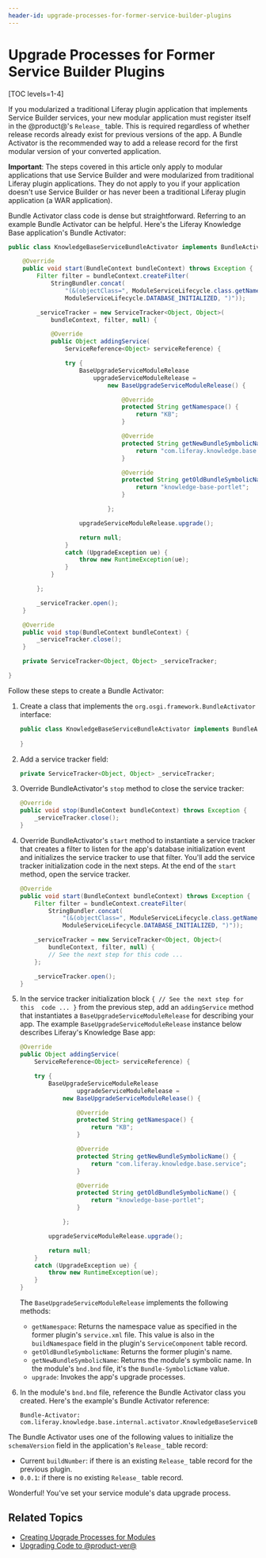 ```yaml
---
header-id: upgrade-processes-for-former-service-builder-plugins
---
```


# Upgrade Processes for Former Service Builder Plugins

[TOC levels=1-4]

If you modularized a traditional Liferay plugin application that implements 
Service Builder services, your new modular application must register itself in 
the @product@'s `Release_` table. This is required regardless of whether release 
records already exist for previous versions of the app. A Bundle Activator is 
the recommended way to add a release record for the first modular version of 
your converted application. 

**Important**: The steps covered in this article only apply to modular 
applications that use Service Builder and were modularized from traditional 
Liferay plugin applications. They do not apply to you if your application 
doesn't use Service Builder or has never been a traditional Liferay plugin 
application (a WAR application). 

Bundle Activator class code is dense but straightforward. Referring to an 
example Bundle Activator can be helpful. Here's the Liferay Knowledge Base 
application's Bundle Activator:

```java
public class KnowledgeBaseServiceBundleActivator implements BundleActivator {

	@Override
	public void start(BundleContext bundleContext) throws Exception {
		Filter filter = bundleContext.createFilter(
			StringBundler.concat(
				"(&(objectClass=", ModuleServiceLifecycle.class.getName(), ")",
				ModuleServiceLifecycle.DATABASE_INITIALIZED, ")"));

		_serviceTracker = new ServiceTracker<Object, Object>(
			bundleContext, filter, null) {

			@Override
			public Object addingService(
				ServiceReference<Object> serviceReference) {

				try {
					BaseUpgradeServiceModuleRelease
						upgradeServiceModuleRelease =
							new BaseUpgradeServiceModuleRelease() {

								@Override
								protected String getNamespace() {
									return "KB";
								}

								@Override
								protected String getNewBundleSymbolicName() {
									return "com.liferay.knowledge.base.service";
								}

								@Override
								protected String getOldBundleSymbolicName() {
									return "knowledge-base-portlet";
								}

							};

					upgradeServiceModuleRelease.upgrade();

					return null;
				}
				catch (UpgradeException ue) {
					throw new RuntimeException(ue);
				}
			}

		};

		_serviceTracker.open();
	}

	@Override
	public void stop(BundleContext bundleContext) {
		_serviceTracker.close();
	}

	private ServiceTracker<Object, Object> _serviceTracker;

}
```

Follow these steps to create a Bundle Activator:

1.  Create a class that implements the `org.osgi.framework.BundleActivator` 
    interface:

    ```java
    public class KnowledgeBaseServiceBundleActivator implements BundleActivator {
      
    }
    ```

2.  Add a service tracker field:

    ```java
    private ServiceTracker<Object, Object> _serviceTracker;
    ```

3.  Override BundleActivator's `stop` method to close the service tracker:

    ```java
    @Override
    public void stop(BundleContext bundleContext) throws Exception {
        _serviceTracker.close();
    }
    ```

4.  Override BundleActivator's `start` method to instantiate a service 
    tracker that creates a filter to listen for the app's database 
    initialization event and initializes the service tracker to use that 
    filter. You'll add the service tracker initialization code in the next 
    steps. At the end of the `start` method, open the service tracker. 

    ```java
    @Override
    public void start(BundleContext bundleContext) throws Exception {
        Filter filter = bundleContext.createFilter(
            StringBundler.concat(
                "(&(objectClass=", ModuleServiceLifecycle.class.getName(), ")",
                ModuleServiceLifecycle.DATABASE_INITIALIZED, ")"));

        _serviceTracker = new ServiceTracker<Object, Object>(
            bundleContext, filter, null) {
            // See the next step for this code ...
        };

        _serviceTracker.open();
    }
    ```

5.  In the service tracker initialization block `{ // See the next step for this 
    code ... }` from the previous step, add an `addingService` method that 
    instantiates a `BaseUpgradeServiceModuleRelease` for describing your app. 
    The example `BaseUpgradeServiceModuleRelease` instance below describes 
    Liferay's Knowledge Base app:

    ```java
    @Override
    public Object addingService(
        ServiceReference<Object> serviceReference) {

        try {
            BaseUpgradeServiceModuleRelease
                    upgradeServiceModuleRelease =
                new BaseUpgradeServiceModuleRelease() {

                    @Override
                    protected String getNamespace() {
                        return "KB";
                    }

                    @Override
                    protected String getNewBundleSymbolicName() {
                        return "com.liferay.knowledge.base.service";
                    }

                    @Override
                    protected String getOldBundleSymbolicName() {
                        return "knowledge-base-portlet";
                    }

                };

            upgradeServiceModuleRelease.upgrade();

            return null;
        }
        catch (UpgradeException ue) {
            throw new RuntimeException(ue);
        }
    }
    ```

    The `BaseUpgradeServiceModuleRelease` implements the following methods:

    -   `getNamespace`: Returns the namespace value as specified in the former 
        plugin's `service.xml` file. This value is also in the `buildNamespace` 
        field in the plugin's `ServiceComponent` table record. 
    -   `getOldBundleSymbolicName`: Returns the former plugin's name.
    -   `getNewBundleSymbolicName`: Returns the module's symbolic name. In the 
        module's `bnd.bnd` file, it's the `Bundle-SymbolicName` value. 
    -   `upgrade`: Invokes the app's upgrade processes. 

6.  In the module's `bnd.bnd` file, reference the Bundle Activator class you 
    created. Here's the example's Bundle Activator reference:

    ```properties
    Bundle-Activator: com.liferay.knowledge.base.internal.activator.KnowledgeBaseServiceBundleActivator
    ```

The Bundle Activator uses one of the following values to initialize the 
`schemaVersion` field in the application's `Release_` table record:

-   Current `buildNumber`: if there is an existing `Release_` table record for 
    the previous plugin. 
-   `0.0.1`: if there is no existing `Release_` table record. 

Wonderful! You've set your service module's data upgrade process. 

## Related Topics

- [Creating Upgrade Processes for Modules](/docs/7-2/frameworks/-/knowledge_base/f/creating-an-upgrade-process-for-your-app)
- [Upgrading Code to @product-ver@](/docs/7-2/tutorials/-/knowledge_base/t/upgrading-code-to-product-ver)
